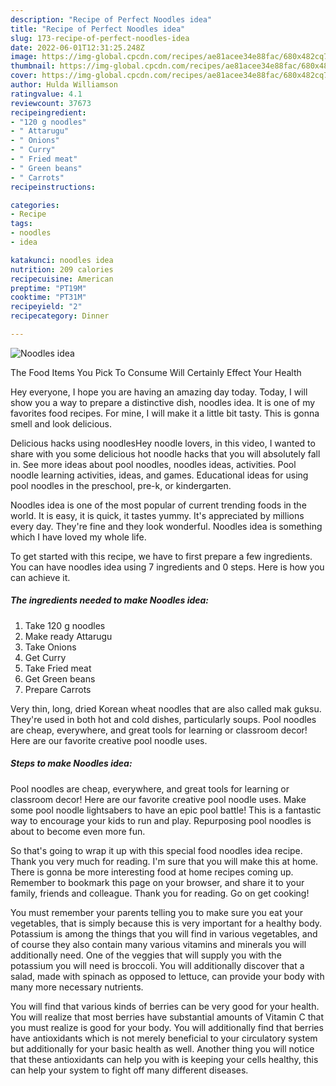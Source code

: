 ```yaml
---
description: "Recipe of Perfect Noodles idea"
title: "Recipe of Perfect Noodles idea"
slug: 173-recipe-of-perfect-noodles-idea
date: 2022-06-01T12:31:25.248Z
image: https://img-global.cpcdn.com/recipes/ae81acee34e88fac/680x482cq70/noodles-idea-recipe-main-photo.jpg
thumbnail: https://img-global.cpcdn.com/recipes/ae81acee34e88fac/680x482cq70/noodles-idea-recipe-main-photo.jpg
cover: https://img-global.cpcdn.com/recipes/ae81acee34e88fac/680x482cq70/noodles-idea-recipe-main-photo.jpg
author: Hulda Williamson
ratingvalue: 4.1
reviewcount: 37673
recipeingredient:
- "120 g noodles"
- " Attarugu"
- " Onions"
- " Curry"
- " Fried meat"
- " Green beans"
- " Carrots"
recipeinstructions:

categories:
- Recipe
tags:
- noodles
- idea

katakunci: noodles idea 
nutrition: 209 calories
recipecuisine: American
preptime: "PT19M"
cooktime: "PT31M"
recipeyield: "2"
recipecategory: Dinner

---
```



![Noodles idea](https://img-global.cpcdn.com/recipes/ae81acee34e88fac/680x482cq70/noodles-idea-recipe-main-photo.jpg)

The Food Items You Pick To Consume Will Certainly Effect Your Health

Hey everyone, I hope you are having an amazing day today. Today, I will show you a way to prepare a distinctive dish, noodles idea. It is one of my favorites food recipes. For mine, I will make it a little bit tasty. This is gonna smell and look delicious.

Delicious hacks using noodlesHey noodle lovers, in this video, I wanted to share with you some delicious hot noodle hacks that you will absolutely fall in. See more ideas about pool noodles, noodles ideas, activities. Pool noodle learning activities, ideas, and games. Educational ideas for using pool noodles in the preschool, pre-k, or kindergarten.

Noodles idea is one of the most popular of current trending foods in the world. It is easy, it is quick, it tastes yummy. It's appreciated by millions every day. They're fine and they look wonderful. Noodles idea is something which I have loved my whole life.


To get started with this recipe, we have to first prepare a few ingredients. You can have noodles idea using 7 ingredients and 0 steps. Here is how you can achieve it.

<!--inarticleads1-->

##### The ingredients needed to make Noodles idea:

1. Take 120 g noodles
1. Make ready  Attarugu
1. Take  Onions
1. Get  Curry
1. Take  Fried meat
1. Get  Green beans
1. Prepare  Carrots


Very thin, long, dried Korean wheat noodles that are also called mak guksu. They&#39;re used in both hot and cold dishes, particularly soups. Pool noodles are cheap, everywhere, and great tools for learning or classroom decor! Here are our favorite creative pool noodle uses. 

<!--inarticleads2-->

##### Steps to make Noodles idea:



Pool noodles are cheap, everywhere, and great tools for learning or classroom decor! Here are our favorite creative pool noodle uses. Make some pool noodle lightsabers to have an epic pool battle! This is a fantastic way to encourage your kids to run and play. Repurposing pool noodles is about to become even more fun. 

So that's going to wrap it up with this special food noodles idea recipe. Thank you very much for reading. I'm sure that you will make this at home. There is gonna be more interesting food at home recipes coming up. Remember to bookmark this page on your browser, and share it to your family, friends and colleague. Thank you for reading. Go on get cooking!

You must remember your parents telling you to make sure you eat your vegetables, that is simply because this is very important for a healthy body. Potassium is among the things that you will find in various vegetables, and of course they also contain many various vitamins and minerals you will additionally need. One of the veggies that will supply you with the potassium you will need is broccoli. You will additionally discover that a salad, made with spinach as opposed to lettuce, can provide your body with many more necessary nutrients.

You will find that various kinds of berries can be very good for your health. You will realize that most berries have substantial amounts of Vitamin C that you must realize is good for your body. You will additionally find that berries have antioxidants which is not merely beneficial to your circulatory system but additionally for your basic health as well. Another thing you will notice that these antioxidants can help you with is keeping your cells healthy, this can help your system to fight off many different diseases.
